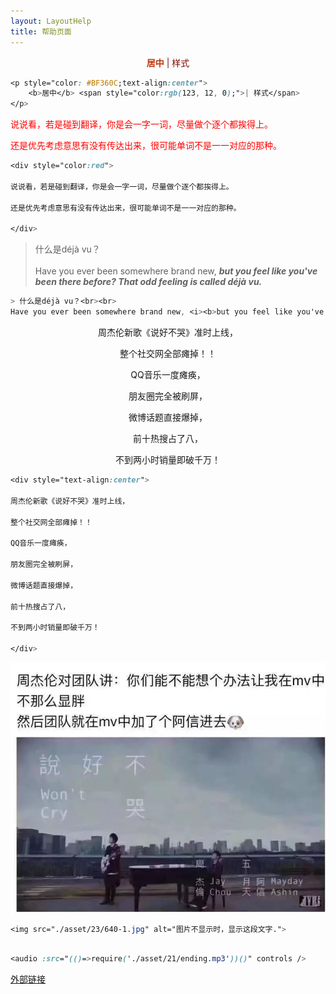 ```yaml
---
layout: LayoutHelp
title: 帮助页面
---  
```

<p style="color: #BF360C;text-align:center"><b>居中</b> <span style="color:rgb(123, 12, 0);">| 样式</span></p>

```css
<p style="color: #BF360C;text-align:center">
    <b>居中</b> <span style="color:rgb(123, 12, 0);">| 样式</span>
</p>
```


<div style="color:red">

说说看，若是碰到翻译，你是会一字一词，尽量做个逐个都挨得上。

还是优先考虑意思有没有传达出来，很可能单词不是一一对应的那种。

</div>

```css
<div style="color:red">

说说看，若是碰到翻译，你是会一字一词，尽量做个逐个都挨得上。

还是优先考虑意思有没有传达出来，很可能单词不是一一对应的那种。

</div>
```


> 什么是déjà vu？<br><br>
Have you ever been somewhere brand new, <i><b>but you feel like you've been there before? That odd feeling is called déjà vu.</b></i>


```css
> 什么是déjà vu？<br><br>
Have you ever been somewhere brand new, <i><b>but you feel like you've been there before? That odd feeling is called déjà vu.</b></i>
```


<div style="text-align:center">

周杰伦新歌《说好不哭》准时上线，

整个社交网全部瘫掉！！

QQ音乐一度瘫痪，

朋友圈完全被刷屏，

微博话题直接爆掉，

前十热搜占了八，

不到两小时销量即破千万！

</div>


```css
<div style="text-align:center">

周杰伦新歌《说好不哭》准时上线，

整个社交网全部瘫掉！！

QQ音乐一度瘫痪，

朋友圈完全被刷屏，

微博话题直接爆掉，

前十热搜占了八，

不到两小时销量即破千万！

</div>
```

<img src="../weekly/asset/23/640-1.jpg" alt="图片不显示时，显示这段文字.">

 ```css
 <img src="./asset/23/640-1.jpg" alt="图片不显示时，显示这段文字.">
 ```


 ```css
 
 <audio :src="(()=>require('./asset/21/ending.mp3'))()" controls />
 ```


 <a href="http://xiaomai.towords.com:3001/#/collins_tool">外部链接</a>